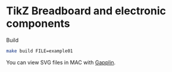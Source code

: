 # TikZ Breadboard and electronic components



Build

```bash
make build FILE=example01
```

You can view SVG files in MAC with [Gapplin](https://gapplin.wolfrosch.com).
